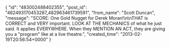  {
   "id": "483002488402355",
   "post_id": "462493170453287_482963461739591",
   "from_name": "Scott Duncan",
   "message": "SCORE: One Gold Nugget for Derek Moran!\n\nTHAT is CORRECT and VERY important. LOOK AT THE MECHANICS of what he just said. It applies EVERYWHERE. When they MENTION AN ACT, they are giving you a \"program\" like at a live theatre.",
   "created_time": "2013-02-19T20:56:54+0000"
 }
